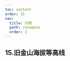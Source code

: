 ```yaml
---
toc: content
order: 15
nav:
  title: 示例
  path: /example
  order: 3
---
```


## 15.旧金山海拔等高线

<code src= './sfContour/index.tsx' compact="true" defaultShowCode></code>
